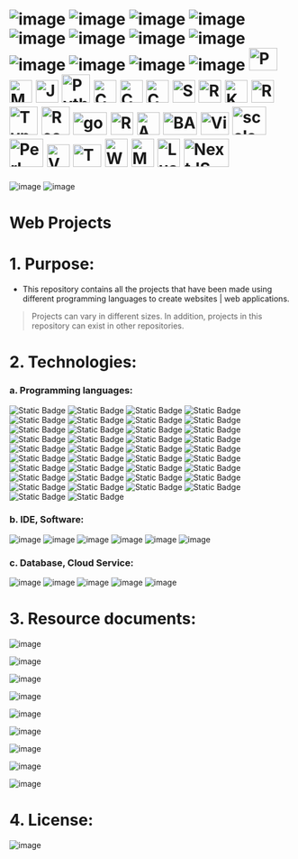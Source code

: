 #  ![image](https://img.shields.io/badge/mongoDB-black?style=for-the-badge&logo=mongodb)  ![image](https://img.shields.io/badge/JavaScript-black?style=for-the-badge&logo=javascript) ![image](https://img.shields.io/badge/ReactJS-black?style=for-the-badge&logo=react) ![image](https://img.shields.io/badge/HTML5-black?style=for-the-badge&logo=html5) ![image](https://img.shields.io/badge/jQuery-black?style=for-the-badge&logo=jquery) ![image](https://img.shields.io/badge/NodeJS-black?style=for-the-badge&logo=node.js) ![image](https://img.shields.io/badge/CSS3-black?style=for-the-badge&logo=css3) ![image](https://img.shields.io/badge/ExpressJS-black?style=for-the-badge&logo=express) ![image](https://img.shields.io/badge/JSON-black?style=for-the-badge&logo=json) ![image](https://img.shields.io/badge/SASS-white?style=for-the-badge&logo=sass) ![image](https://img.shields.io/badge/ANGULARJS-red?style=for-the-badge&logo=angularjs) ![image](https://img.shields.io/badge/Bootstrap-white?style=for-the-badge&logo=bootstrap) <img src="https://github.com/phuongtrieu97coder/Readme_Content_Structure/assets/82598726/826db9ee-01dd-4880-b026-78be29df6ff7" alt="PHP" width="50px" height="40px"> <img src="https://github.com/phuongtrieu97coder/Readme_Content_Structure/assets/82598726/0be4c962-c6fe-40ab-a67f-b2e6f1a441f8" alt="MySQL" width="40px" height="40px">  <img src="https://github.com/phuongtrieu97coder/Readme_Content_Structure/assets/82598726/a84e9fc0-f2d8-42bc-959d-cd967352d8fc" alt="Java" width='40px' height='40px'>  <img src="https://github.com/phuongtrieu97coder/Readme_Content_Structure/assets/82598726/174e2883-2d0b-4d01-8992-32f709b72373" alt="Python" width="50px" height="50px">   <img src="https://github.com/phuongtrieu97coder/Readme_Content_Structure/assets/82598726/9eb1b72c-1de1-4949-80bc-70c12d483ece" alt="C" width="40px" height="40px">   <img src="https://github.com/phuongtrieu97coder/Readme_Content_Structure/assets/82598726/f69b0d26-3d64-4420-944c-75e4c23df1f4" alt="C++" width="40px" height="40px">  <img src="https://github.com/phuongtrieu97coder/Readme_Content_Structure/assets/82598726/736e7080-2071-448e-b1db-ab6b6b25ff22" alt="C#" width="40px" height="40px">  <img src="https://github.com/phuongtrieu97coder/Readme_Content_Structure/assets/82598726/6087ae4f-cf7f-4287-9ca5-3cf7871250ae" alt="Swift" width="40px" height="40px"> <img src="https://github.com/phuongtrieu97coder/Readme_Content_Structure/assets/82598726/4d15c87f-b64e-41b0-9820-72586bdd71c5" alt="Ruby" width="40px" height="40px"> <img src="https://github.com/phuongtrieu97coder/Readme_Content_Structure/assets/82598726/1e27aafd-a4a1-4a48-9d57-d532071c7449" alt="Kotlin" width="40px" height="40px"> <img src="https://github.com/phuongtrieu97coder/Readme_Content_Structure/assets/82598726/130e91fb-039b-44a1-9b11-46c0a3b75404" alt="R" width="40px" height="40px"> <img src="https://github.com/phuongtrieu97coder/Readme_Content_Structure/assets/82598726/e1e4c288-80b1-4757-beb2-9232cddc38db" alt="TypeScript" width="50px" height="50px"> <img src="https://github.com/phuongtrieu97coder/Readme_Content_Structure/assets/82598726/540cbdae-3ad1-4055-b047-0242a95891ee" alt="React Native" width="50px" height="50px">  <img src="https://github.com/phuongtrieu97coder/Readme_Content_Structure/assets/82598726/7e4ee0f6-caa3-45ee-8de2-33b40e93d3c1" alt="golang" width="60px" height="40px"> <img src="https://github.com/phuongtrieu97coder/Readme_Content_Structure/assets/82598726/893e2214-b8e2-481b-9147-5fedb8f2d161" alt="Rust" width="40px" height="40px"> <img src="https://github.com/phuongtrieu97coder/Readme_Content_Structure/assets/82598726/e2f268d6-adf6-49de-8488-25a9b829fcdb" alt="ASP.NET" width="40px" height="40px">  <img src="https://github.com/phuongtrieu97coder/Readme_Content_Structure/assets/82598726/c4986e84-c8fe-4e16-8636-5bfc2dcad5a8" alt="BASH" width="60px" height="40px">  <img src="https://github.com/phuongtrieu97coder/Readme_Content_Structure/assets/82598726/d2381c0d-376b-4f92-b754-6f58ef733b69" alt="Visual Basic" width="50px" height="40px">  <img src="https://github.com/phuongtrieu97coder/Readme_Content_Structure/assets/82598726/4be7e36c-496a-48e7-9ecc-8da79a3949be" alt="scala" width="60px" height="50px">  <img src="https://github.com/phuongtrieu97coder/Readme_Content_Structure/assets/82598726/0a85f623-4518-4379-b11b-9e6772310c4e" alt="Perl" width="60px" height="50px"> <img src="https://github.com/phuongtrieu97coder/Readme_Content_Structure/assets/82598726/c5b72dca-7b66-43d9-bbf5-9c54aff9aee7" alt="Vue.js" width="40px" height="40px">  <img src="https://github.com/phuongtrieu97coder/Readme_Content_Structure/assets/82598726/2b47b6f2-7592-40b2-800d-232fd8e7f5e1" alt="Tailwind" width="50px" height="40px">  <img src="https://github.com/phuongtrieu97coder/Readme_Content_Structure/assets/82598726/012bea62-c03b-44b5-90b8-e52ee127c482" alt="W3.CSS" width="40px" height="50px"> <img src="https://github.com/phuongtrieu97coder/Readme_Content_Structure/assets/82598726/62934031-7cff-4a6d-87f9-6f9dd0c0d479" alt="Markdown" width="40px" height="50px"> <img src="https://github.com/phuongtrieu97coder/Readme_Content_Structure/assets/82598726/f464854c-b2c3-450f-928e-dd38f191e604" alt="Lua" width="40px" height="50px"> <img src="https://github.com/phuongtrieu97coder/Readme_Content_Structure/assets/82598726/7c80b1cc-2898-407f-9c67-326e7b5a475b" alt="NextJS" width="80px" height="50px">




![image](https://user-images.githubusercontent.com/82598726/181832912-bebd1ab7-c047-45d4-aa13-9e09e825c1a2.png) ![image](https://user-images.githubusercontent.com/82598726/181832959-16885c66-2fdf-4e20-bfc1-15c2a43c765a.png)

# Web Projects


# 1. Purpose:

- This repository contains all the projects that have been made using different programming languages to create websites | web applications. 

> Projects can vary in different sizes. In addition, projects in this repository can exist in other repositories.


# 2. Technologies:

### a. Programming languages:

![Static Badge](https://img.shields.io/badge/PHP-PHP-blueviolet) ![Static Badge](https://img.shields.io/badge/HTML-HTML5-orange) ![Static Badge](https://img.shields.io/badge/CSS-CSS3-blue) ![Static Badge](https://img.shields.io/badge/SASS-SASS-ff69b4) ![Static Badge](https://img.shields.io/badge/B-Bootstrap-blueviolet) ![Static Badge](https://img.shields.io/badge/W3CSS-W3CSS-green) ![Static Badge](https://img.shields.io/badge/JS-JavaScript-yellow) ![Static Badge](https://img.shields.io/badge/jQuery-jQuery-black) ![Static Badge](https://img.shields.io/badge/A-AngularJS-red) ![Static Badge](https://img.shields.io/badge/SQL-SQL-blue)  ![Static Badge](https://img.shields.io/badge/Node-NodeJS-brightgreen) ![Static Badge](https://img.shields.io/badge/React-ReactJS-blue)  ![Static Badge](https://img.shields.io/badge/express-ExpressJS-black) ![Static Badge](https://img.shields.io/badge/Redux-ReduxJS-blueviolet) ![Static Badge](https://img.shields.io/badge/JSON-{JSON}-black) ![Static Badge](https://img.shields.io/badge/M&#8595;-M&#8595;-black) ![Static Badge](https://img.shields.io/badge/Python-Python-blue) ![Static Badge](https://img.shields.io/badge/Java-Java-orange) ![Static Badge](https://img.shields.io/badge/C-C-blue) ![Static Badge](https://img.shields.io/badge/C++-C++-darkblue) ![Static Badge](https://img.shields.io/badge/C%23-C%23-purple) ![Static Badge](https://img.shields.io/badge/Lua-Lua-darkblue) ![Static Badge](https://img.shields.io/badge/NextJS-NextJS-black) ![Static Badge](https://img.shields.io/badge/VueJS-VueJS-darkgreen) ![Static Badge](https://img.shields.io/badge/Tailwind-Tailwind-lightgreen) ![Static Badge](https://img.shields.io/badge/TypeScript-TypeScript-blue) ![Static Badge](https://img.shields.io/badge/Swift-Swift-orange) ![Static Badge](https://img.shields.io/badge/Ruby-Ruby-red) ![Static Badge](https://img.shields.io/badge/Kotlin-Kotlin-darkblue) ![Static Badge](https://img.shields.io/badge/R-R-blue) ![Static Badge](https://img.shields.io/badge/React&nbsp;Native-React&nbsp;Native-blue) ![Static Badge](https://img.shields.io/badge/GO-GO-aqua) ![Static Badge](https://img.shields.io/badge/Rust-Rust-purple) ![Static Badge](https://img.shields.io/badge/ASP.Net-ASP.NET-blue) ![Static Badge](https://img.shields.io/badge/BASH-BASH-black) ![Static Badge](https://img.shields.io/badge/Visual&nbsp;Basic-Visual&nbsp;Basic-darkblue) ![Static Badge](https://img.shields.io/badge/Scala-Scala-red) ![Static Badge](https://img.shields.io/badge/Perl-Perl-blue)


### b. IDE, Software:

![image](https://user-images.githubusercontent.com/82598726/181828247-0a180433-7628-45d0-91fc-c653225c57aa.png) ![image](https://user-images.githubusercontent.com/82598726/181828341-f2d35c6d-863e-4f1c-af84-a9ebc1e33d58.png) ![image](https://user-images.githubusercontent.com/82598726/181830045-2769b49a-2b5a-43ad-b519-5ae02d5b736a.png) ![image](https://user-images.githubusercontent.com/82598726/181828759-13c51469-e35d-44d6-af61-dfff064b7536.png)
 ![image](https://user-images.githubusercontent.com/82598726/181828437-03bf1b40-f35c-4e48-8ebd-127ef3a6f49d.png) ![image](https://user-images.githubusercontent.com/82598726/181835143-0f7aa21a-1081-4df5-954e-6e89259d21e7.png)


### c. Database, Cloud Service:

![image](https://user-images.githubusercontent.com/82598726/181828437-03bf1b40-f35c-4e48-8ebd-127ef3a6f49d.png) ![image](https://user-images.githubusercontent.com/82598726/181828759-13c51469-e35d-44d6-af61-dfff064b7536.png) ![image](https://user-images.githubusercontent.com/82598726/181830075-a40dcdfe-519c-4a5d-90cd-c3eb308f8cce.png)
 ![image](https://user-images.githubusercontent.com/82598726/181828843-3ba0f2e8-a5dc-4268-b646-5b21898e1139.png) ![image](https://user-images.githubusercontent.com/82598726/181828934-4524165b-801b-44a8-97b4-3966d2eb3c93.png)


# 3. Resource documents:

![image](https://user-images.githubusercontent.com/82598726/181833270-3611211f-e087-4427-8cf3-b0af65c59c61.png)

![image](https://user-images.githubusercontent.com/82598726/181833319-75cea011-dd1b-4c7e-8642-82ff2ce646ee.png)

![image](https://user-images.githubusercontent.com/82598726/181833374-d922db0d-f696-4d8d-a7d2-7b5ee711adab.png)

![image](https://user-images.githubusercontent.com/82598726/181833531-364427d2-9be5-4f0e-b04d-5e293702e5bf.png)

![image](https://user-images.githubusercontent.com/82598726/181833569-f9139b76-fa19-4972-abb6-3ae2a9d69f78.png)

![image](https://user-images.githubusercontent.com/82598726/181833604-617c338c-af0d-491e-82bc-4e87aaee7b5f.png)

![image](https://user-images.githubusercontent.com/82598726/181833626-035c427a-ddf7-4b7b-85fc-9fb528470bfa.png)

![image](https://user-images.githubusercontent.com/82598726/181833667-2701d804-811c-433d-b5cb-b6eeda1418a4.png)

![image](https://user-images.githubusercontent.com/82598726/181833940-dcbcd73a-9671-4f1b-92e9-6de38a18213a.png)


# 4. License:

![image](https://github.com/phuongtrieu97coder/web_project/assets/82598726/d428f8f0-90c1-41e3-8167-e8e7d22b6d86)


